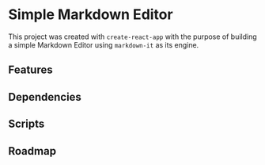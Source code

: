 # Simple Markdown Editor

This project was created with `create-react-app` with the purpose of building a simple Markdown Editor using `markdown-it` as its engine.

## Features

## Dependencies

## Scripts

## Roadmap